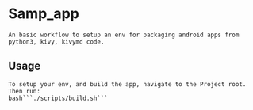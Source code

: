 # Samp_app
	An basic workflow to setup an env for packaging android apps from python3, kivy, kivymd code.
 
## Usage
	To setup your env, and build the app, navigate to the Project root.
	Then run:
	bash```./scripts/build.sh```

